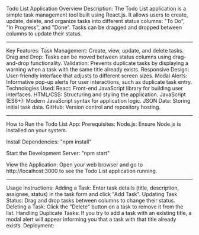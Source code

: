 Todo List Application Overview
Description:
The Todo List application is a simple task management tool built using React.js. It allows users to create, update, delete, and organize tasks into different status columns: "To Do", "In Progress", and "Done". Tasks can be dragged and dropped between columns to update their status.

-----------------------------

Key Features:
Task Management: Create, view, update, and delete tasks.
Drag and Drop: Tasks can be moved between status columns using drag-and-drop functionality.
Validation: Prevents duplicate tasks by displaying a warning when a task with the same title already exists.
Responsive Design: User-friendly interface that adjusts to different screen sizes.
Modal Alerts: Informative pop-up alerts for user interactions, such as duplicate task entry.
Technologies Used:
React: Front-end JavaScript library for building user interfaces.
HTML/CSS: Structuring and styling the application.
JavaScript (ES6+): Modern JavaScript syntax for application logic.
JSON Data: Storing initial task data.
GitHub: Version control and repository hosting.

-----------------------------

How to Run the Todo List App:
Prerequisites:
Node.js: Ensure Node.js is installed on your system.

Install Dependencies:
"npm install"

Start the Development Server:
"npm start"

View the Application:
Open your web browser and go to http://localhost:3000 to see the Todo List application running.

-----------------------------

Usage Instructions:
Adding a Task: Enter task details (title, description, assignee, status) in the task form and click "Add Task".
Updating Task Status: Drag and drop tasks between columns to change their status.
Deleting a Task: Click the "Delete" button on a task to remove it from the list.
Handling Duplicate Tasks: If you try to add a task with an existing title, a modal alert will appear informing you that a task with that title already exists.
Deployment:
